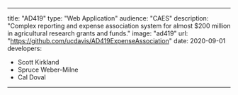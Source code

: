 ---

title: "AD419"
type: "Web Application"
audience: "CAES"
description: "Complex reporting and expense association system for almost $200 million in agricultural research grants and funds."
image: "ad419"
url: "https://github.com/ucdavis/AD419ExpenseAssociation"
date: 2020-09-01
developers:

- Scott Kirkland
- Spruce Weber-Milne
- Cal Doval

---